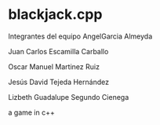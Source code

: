 # blackjack.cpp
Integrantes del equipo 
AngelGarcia Almeyda

Juan Carlos Escamilla Carballo

Oscar Manuel Martinez Ruiz

Jesús David Tejeda Hernández

Lizbeth Guadalupe Segundo Cienega

a game in c++
